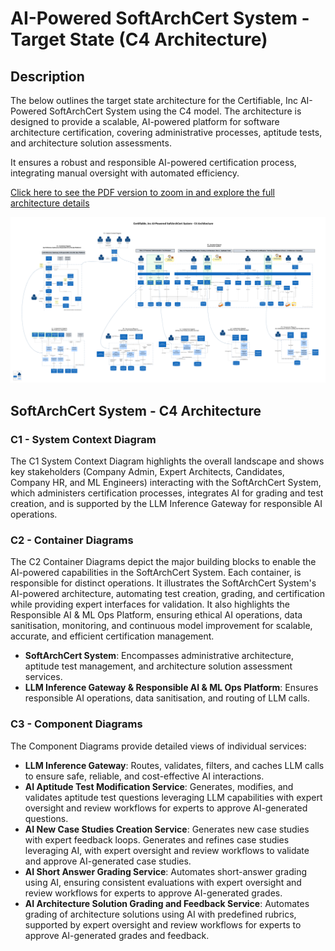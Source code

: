 
# AI-Powered SoftArchCert System - Target State (C4 Architecture)

## Description
The below outlines the target state architecture for the Certifiable, Inc AI-Powered SoftArchCert System using the C4 model. The architecture is designed to provide a scalable, AI-powered platform for software architecture certification, covering administrative processes, aptitude tests, and architecture solution assessments.

It ensures a robust and responsible AI-powered certification process, integrating manual oversight with automated efficiency.

[Click here to see the PDF version to zoom in and explore the full architecture details](../../images/architecture/architecture-target-state.pdf)

![SoftArchCert System Architecture](../../images/architecture/architecture-target-state.png)

## SoftArchCert System - C4 Architecture

### C1 - System Context Diagram
The C1 System Context Diagram highlights the overall landscape and shows key stakeholders (Company Admin, Expert Architects, Candidates, Company HR, and ML Engineers) interacting with the SoftArchCert System, which administers certification processes, integrates AI for grading and test creation, and is supported by the LLM Inference Gateway for responsible AI operations.

### C2 - Container Diagrams
The C2 Container Diagrams depict the major building blocks to enable the AI-powered capabilities in the SoftArchCert System. Each container, is responsible for distinct operations. It illustrates the SoftArchCert System's AI-powered architecture, automating test creation, grading, and certification while providing expert interfaces for validation. It also highlights the Responsible AI & ML Ops Platform, ensuring ethical AI operations, data sanitisation, monitoring, and continuous model improvement for scalable, accurate, and efficient certification management.
- **SoftArchCert System**: Encompasses administrative architecture, aptitude test management, and architecture solution assessment services.
- **LLM Inference Gateway & Responsible AI & ML Ops Platform**: Ensures responsible AI operations, data sanitisation, and routing of LLM calls.

### C3 - Component Diagrams
The Component Diagrams provide detailed views of individual services:
- **LLM Inference Gateway**: Routes, validates, filters, and caches LLM calls to ensure safe, reliable, and cost-effective AI interactions.
- **AI Aptitude Test Modification Service**: Generates, modifies, and validates aptitude test questions leveraging LLM capabilities with expert oversight and review workflows for experts to approve AI-generated questions.
- **AI New Case Studies Creation Service**: Generates new case studies with expert feedback loops. Generates and refines case studies leveraging AI, with expert oversight and review workflows to validate and approve AI-generated case studies.
- **AI Short Answer Grading Service**: Automates short-answer grading using AI, ensuring consistent evaluations with expert oversight and review workflows for experts to approve AI-generated grades.
- **AI Architecture Solution Grading and Feedback Service**: Automates grading of architecture solutions using AI with predefined rubrics, supported by expert oversight and review workflows for experts to approve AI-generated grades and feedback.

